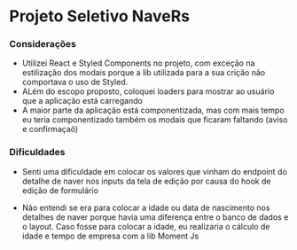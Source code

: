 # Projeto Seletivo NaveRs

### Considerações

* Utilizei React e Styled Components no projeto, com exceção na estilização dos modais porque a lib utilizada para a sua crição não comportava o uso de Styled.
* ALém do escopo proposto, coloquei loaders para mostrar ao usuário que a aplicação está carregando
* A maior parte da aplicação está componentizada, mas com mais tempo eu teria componentizado também os modais que ficaram faltando (aviso e confirmaçaõ)

### Dificuldades

* Senti uma dificuldade em colocar os valores que vinham do endpoint do detalhe de naver nos inputs da tela de edição por causa do hook de edição de formulário

* Não entendi se era para colocar a idade ou data de nascimento nos detalhes de naver porque havia uma diferença entre o banco de dados e o layout. Caso fosse para colocar a idade, eu realizaria o cálculo de idade e tempo de empresa com a lib Moment Js
